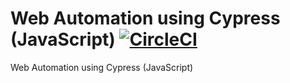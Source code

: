 # Web Automation using Cypress (JavaScript) [![CircleCI](https://circleci.com/gh/irfanalinoor/cypress-starter-circleci/tree/master.svg?style=svg)](https://circleci.com/gh/irfanalinoor/cypress-starter-circleci/tree/master)

Web Automation using Cypress (JavaScript)
